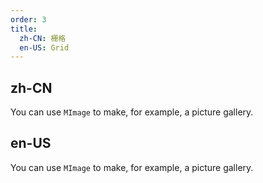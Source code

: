 ```yaml
---
order: 3
title:
  zh-CN: 栅格
  en-US: Grid
---
```


## zh-CN

You can use `MImage` to make, for example, a picture gallery.

## en-US

You can use `MImage` to make, for example, a picture gallery.